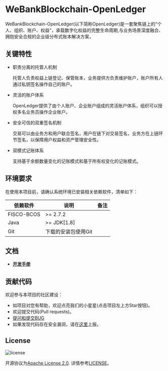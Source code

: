 # WeBankBlockchain-OpenLedger

WeBankBlockchain-OpenLedger(以下简称OpenLedger)是一套聚焦链上的“个人、组织、账户、权益"，承载数字化权益的完整生命周期,与业务场景深度融合、拥抱安全合规的企业级分布式账本解决方案，


## 关键特性
- 职责分离的托管人机制

    托管人负责权益上链登记、保管账本，业务提供方负责维护账户，账户所有人通过私钥签名操作自己的账户。

- 灵活的账户体系

    OpenLedger提供了由个人账户、企业账户组成的灵活账户体系，组织可以授权多名业务员操作企业账户。
    
- 安全可信的双重签名机制

    交易可以由业务方和用户联合签名，用户在链下对交易签名，业务方在上链环节签名，以保障用户权益和资产管理安全性。

- 双模式记账体系

   支持基于余额数量变化的记账模式和基于所有权变化的记账模式。

## 环境要求

在使用本项目前，请确认系统环境已安装相关依赖软件，清单如下：

| 依赖软件   | 说明                                                         | 备注 |
| ---------- | ------------------------------------------------------------ | ---- |
| FISCO-BCOS       | >= 2.7.2 |      |
| Java       | \>= JDK[1.8]                                                 |      |
| Git        | 下载的安装包使用Git                                          |      |

## 文档
- [**开发手册**](https://openledger.readthedocs.io/en/latest)

## 贡献代码
欢迎参与本项目的社区建设：
- 如项目对您有帮助，欢迎点亮我们的小星星(点击项目左上方Star按钮)。
- 欢迎提交代码(Pull requests)。
- [提问和提交BUG](https://github.com/WeBankBlockchain/OpenLedger/issues) 
- 如果发现代码存在安全漏洞，请在[这里](https://security.webank.com)上报。


## License
![license](http://img.shields.io/badge/license-Apache%20v2-blue.svg)

开源协议为[Apache License 2.0](http://www.apache.org/licenses/). 详情参考[LICENSE](LICENSE)。

